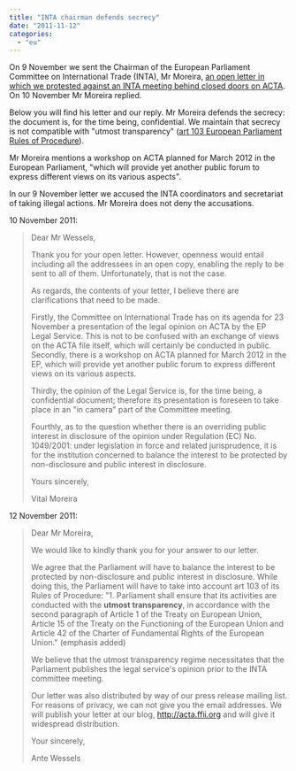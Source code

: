 ```yaml
---
title: "INTA chairman defends secrecy"
date: "2011-11-12"
categories: 
  - "eu"
---
```


On 9 November we sent the Chairman of the European Parliament Committee on International Trade (INTA), Mr Moreira, [an open letter in which we protested against an INTA meeting behind closed doors on ACTA](http://acta.ffii.org/?p=853). On 10 November Mr Moreira replied.

Below you will find his letter and our reply. Mr Moreira defends the secrecy: the document is, for the time being, confidential. We maintain that secrecy is not compatible with "utmost transparency" ([art 103 European Parliament Rules of Procedure](http://www.euwiki.org/RoP#Rule_103)).

Mr Moreira mentions a workshop on ACTA planned for March 2012 in the European Parliament, "which will provide yet another public forum to express different views on its various aspects".

In our 9 November letter we accused the INTA coordinators and secretariat of taking illegal actions. Mr Moreira does not deny the accusations.

10 November 2011:

> Dear Mr Wessels,
> 
> Thank you for your open letter. However, openness would entail including all the addressees in an open copy, enabling the reply to be sent to all of them. Unfortunately, that is not the case.
> 
> As regards, the contents of your letter, I believe there are clarifications that need to be made.
> 
> Firstly, the Committee on International Trade has on its agenda for 23 November a presentation of the legal opinion on ACTA by the EP Legal Service. This is not to be confused with an exchange of views on the ACTA file itself, which will certainly be conducted in public. Secondly, there is a workshop on ACTA planned for March 2012 in the EP, which will provide yet another public forum to express different views on its various aspects.
> 
> Thirdly, the opinion of the Legal Service is, for the time being, a confidential document; therefore its presentation is foreseen to take place in an "in camera" part of the Committee meeting.
> 
> Fourthly, as to the question whether there is an overriding public interest in disclosure of the opinion under Regulation (EC) No. 1049/2001: under legislation in force and related jurisprudence, it is for the institution concerned to balance the interest to be protected by non-disclosure and public interest in disclosure.
> 
> Yours sincerely,
> 
> Vital Moreira

12 November 2011:

> Dear Mr Moreira,
> 
> We would like to kindly thank you for your answer to our letter.
> 
> We agree that the Parliament will have to balance the interest to be protected by non-disclosure and public interest in disclosure. While doing this, the Parliament will have to take into account art 103 of its Rules of Procedure: "1. Parliament shall ensure that its activities are conducted with the **utmost transparency**, in accordance with the second paragraph of Article 1 of the Treaty on European Union, Article 15 of the Treaty on the Functioning of the European Union and Article 42 of the Charter of Fundamental Rights of the European Union." (emphasis added)
> 
> We believe that the utmost transparency regime necessitates that the Parliament publishes the legal service's opinion prior to the INTA committee meeting.
> 
> Our letter was also distributed by way of our press release mailing list. For reasons of privacy, we can not give you the email addresses. We will publish your letter at our blog, http://acta.ffii.org and will give it widespread distribution.
> 
> Your sincerely,
> 
> Ante Wessels
